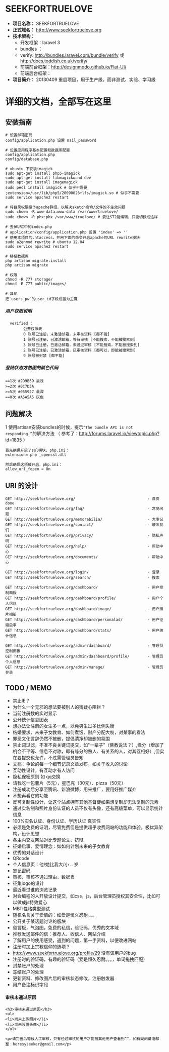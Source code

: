 SEEKFORTRUELOVE
===============

- **项目名称：** SEEKFORTRUELOVE
- **正式域名：** http://www.seekfortruelove.org
- **技术架构：**
    - 开发框架：laravel 3
    - bundles ：
    - verify: http://bundles.laravel.com/bundle/verify 或 http://docs.toddish.co.uk/verify/
    - 前端前台框架：http://designmodo.github.io/Flat-UI/
    - 前端后台框架：
- **项目简介：** 20130409 重启项目，用于生产级，而非测试、实验、学习级

# 详细的文档，全部写在这里
##  安装指南 ##
    # 设置邮箱密码
    config/application.php 设置 mail_password

    # 设置应用程序基本配置和数据库配置
    config/application.php
    config/database.php

    # ubuntu 下安装imagick
    sudo apt-get install php5-imagick
    sudo apt-get install libmagickwand-dev
    sudo apt-get install imagemagick
    sudo pecl install imagick # 似乎不需要
    ;extension=/usr/lib/php5/20090626+lfs/imagick.so # 似乎不需要
    sudo service apache2 restart

    # 将目录权限授予apache群组，以解决sketch命令/文件的不生效问题
    sudo chown -R www-data:www-data /var/www/truelove/
    sudo chown -R phx:phx /var/www/truelove/ # 要让ST2能编辑，只能切换成这样

    # 去掉URI中的index.php
    # application/config/application.php 设置 'index' => ''
    # 使用本项目的.htaccess，并用下面的命令开启apache的URL rewrite模块
    sudo a2enmod rewrite # ubuntu 12.04
    sudo service apache2 restart

    # 移植数据库
    php artisan migrate:install
    php artisan migrate

    # 权限
    chmod -R 777 storage/
    chmod -R 777 public/images/

    # 其他
    把`users_pw`的user_id字段设置为主键
    

##### 用户权限说明 #####
      verified :
            公开权限表
            0 账号已注册，未激活邮箱，未审核资料 [都不能]
            1 账号已注册，已激活邮箱，等待审核 [不能搜索，不能被搜索到]
            3 帐号已注册，已激活邮箱，未通过审核 [不能搜索，不能被搜索到]
            2 账号已注册，已激活邮箱，已审核资料 [都可以，即能被搜索到]
            9 账号被封禁 [都不能]

##### 登陆状态方格图的颜色代码 #####
    ==1次 #2D9B59 最浅
    >=2次 #0C7D3A
    >=5次 #055927 最深
    ==0次 #A5A5A5 灰色


## 问题解决 ##
1 使用artisan安装bundles的时候，提示`“The bundle API is not responding.”`的解决方法 （ 参考了：http://forums.laravel.io/viewtopic.php?id=1835 ）

    首先确保开启了ssl模块，php.ini：
    extension= php _openssl.dll

    然后确保这项被开启，php.ini：
    allow_url_fopen = On

## URI 的设计 ##
    GET http://seekfortruelove.org/                                - 首页 done
    GET http://seekfortruelove.org/faq/                            - 常见问题
    GET http://seekfortruelove.org/memorabilia/                    - 大事记
    GET http://seekfortruelove.org/contact/                        - 联系我们
    GET http://seekfortruelove.org/privacy/                        - 隐私声明
    GET http://seekfortruelove.org/help/                           - 帮助中心
    GET http://seekfortruelove.org/documents/                      - 帮助中心

    GET http://seekfortruelove.org/login/                          - 登录
    GET http://seekfortruelove.org/search/                         - 搜索

    GET http://seekfortruelove.org/dashboard/                      - 用户控制面板
    GET http://seekfortruelove.org/dashboard/profile/              - 用户个人信息
    GET http://seekfortruelove.org/dashboard/image/                - 用户照片相册
    GET http://seekfortruelove.org/dashboard/personalad/           - 用户征婚启事
    GET http://seekfortruelove.org/dashboard/stats/                - 用户统计信息

    GET http://seekfortruelove.org/admin/dashboard/                - 管理员控制面板
    GET http://seekfortruelove.org/admin/dashboard/profile/        - 管理员个人信息
    GET http://seekfortruelove.org/admin/manage/                   - 管理员登录

## TODO / MEMO ##
- 禁止IE？
- 为什么一个无邪的想法要被别人的猜疑心阻拦？
- 当前注册数的实时显示
- 公开统计信息图表
- 想办法让注册的女生多一点，以免男生过多比例失衡
- 结婚要求、未来子女教育、如何煮饭、财产分配大权，对某事的看法
- 罪恶文化言辞仍然不被删，提倡清净却被删的氛围
- 禁止词过滤，不准不良关键词提交，如"一辈子"（佛教说法？）,缘分（增加了机会不平等、信息不对称，即有缘分的熟人、有关系的人，对其互相好）,但实在要提交也允许，不过需管理员告知
- 文档：争论的每一个细节记录文章发布，如关于收入的讨论
- 互动性设计，有互动才有人访问
- 隐私保密原则 如 qq交换
- 请我吃一包薯片（5元），星巴克（30元）、pizza（50元）
- 注册成功后分享至腾讯、新浪微博，用来推广，要用好推广媒介
- 不想再看它的功能
- 反可复制性设计，让这个站点拥有其他基督徒如果想复制却无法复制的元素
- 通过实名制和照片身份认证的人员不仅有头像，还有高级菜单，可以显示统计信息
- 100%实名认证、身份认证、学历认证 真实性
- 必须是免费的证明，尽管免费但是提供超乎收费网站的功能和体验，极优异架构，设计思想
- 各主内交友网站对比专题论文、抗辩
- 征婚启事、爱情理念：如如何计划未来的子女教育
- 优秀的对话设计
- QRcode
- 个人信息页：他/她比我大/小 .. 岁
- 忘记密码
- 审核、审核不通过理由，数据表
- 征集logo的设计
- 最近看过谁的浏览记录
- 对会编程的人开放设计提交，如css，js，后台管理员授权其安全性，比如可以做成js特效爱心
- MBTI性格类型测试
- 随机名言关于爱情的：如爱是恒久忍耐。。。
- 公开关于某话题讨论的版块
- 留言板，气泡图，免费的私信，验证码，优秀的文本域
- 推荐发送邮件的信：推荐人、收信人、网站介绍
- 了解用户的使用感受，遇到的问题，第一手资料，以便改进网站
- 注册时加上宗教信仰的选项？
- http://www.seekfortruelove.org/profile/29 没有该用户的bug
- 注册时的验证码，有趣的验证码（爱是恒久忍耐。。。，单词拖拽匹配）
- 封禁账户的处理
- 冻结账户的处理
- 更新资料、修改图片后的审核状态修改，注册触发器
- 用户备注标识字段

#### 审核未通过原因
    <h3>审核未通过原因</h3>
    <ul>
    <li>尚未上传照片</li>
    <li>尚未设置头像</li>
    </ul>

    <p>请完善后等候人工审核，只有经过审核的用户才能被其他用户查看到^^，如有疑问请电邮至：heresyseeker@gmail.com</p>

